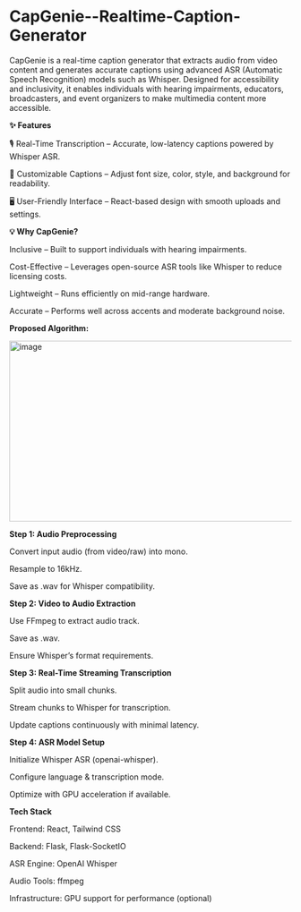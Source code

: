 # CapGenie--Realtime-Caption-Generator
CapGenie is a real-time caption generator that extracts audio from video content and generates accurate captions using advanced ASR (Automatic Speech Recognition) models such as Whisper. Designed for accessibility and inclusivity, it enables individuals with hearing impairments, educators, broadcasters, and event organizers to make multimedia content more accessible.

**✨ Features**

🎙 Real-Time Transcription – Accurate, low-latency captions powered by Whisper ASR.

🎨 Customizable Captions – Adjust font size, color, style, and background for readability.

🖥 User-Friendly Interface – React-based design with smooth uploads and settings.

**💡 Why CapGenie?**

Inclusive – Built to support individuals with hearing impairments.

Cost-Effective – Leverages open-source ASR tools like Whisper to reduce licensing costs.

Lightweight – Runs efficiently on mid-range hardware.

Accurate – Performs well across accents and moderate background noise.

**Proposed Algorithm:**

<img width="656" height="323" alt="image" src="https://github.com/user-attachments/assets/f8837990-6a7a-4fbc-bf15-118ec78341d8" />

**Step 1: Audio Preprocessing**

Convert input audio (from video/raw) into mono.

Resample to 16kHz.

Save as .wav for Whisper compatibility.

**Step 2: Video to Audio Extraction**

Use FFmpeg to extract audio track.

Save as .wav.

Ensure Whisper’s format requirements.

**Step 3: Real-Time Streaming Transcription**

Split audio into small chunks.

Stream chunks to Whisper for transcription.

Update captions continuously with minimal latency.

**Step 4: ASR Model Setup**

Initialize Whisper ASR (openai-whisper).

Configure language & transcription mode.

Optimize with GPU acceleration if available.

**Tech Stack**

Frontend: React, Tailwind CSS

Backend: Flask, Flask-SocketIO

ASR Engine: OpenAI Whisper

Audio Tools: ffmpeg

Infrastructure: GPU support for performance (optional)

